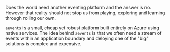 Does the world need another eventing platform and the answer is no.  However that reality should not stop us from playing, exploring and learning through rolling our own.

`aevents` is a small, cheap yet robust platform built entirely on Azure using native services.  The idea behind `aevents` is that we often need a stream of events within an application boundary and deloying one of the "big" solutions is complex and expensive.

